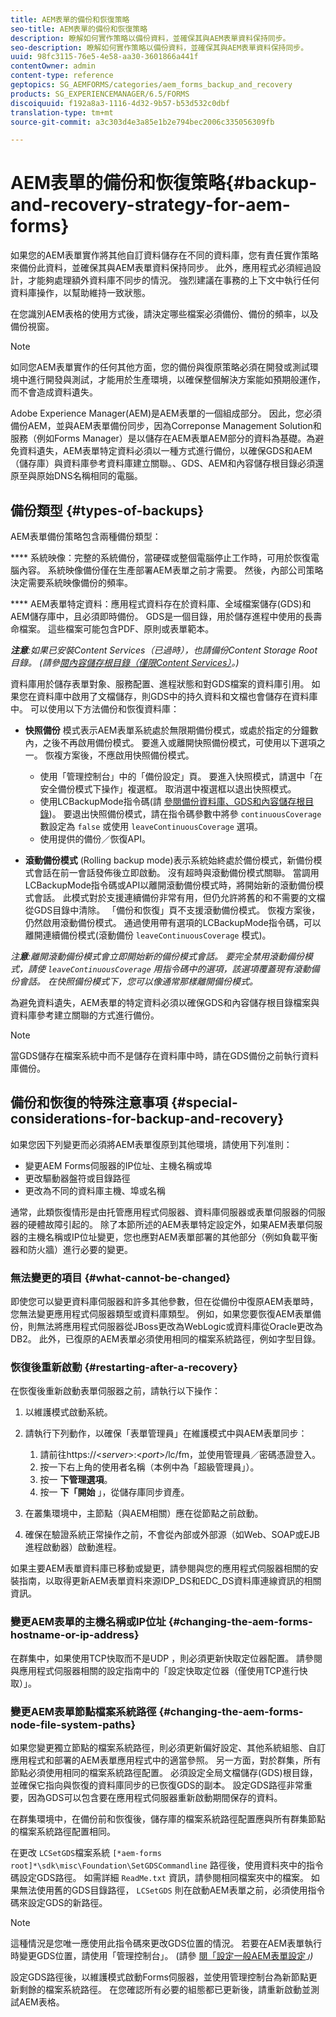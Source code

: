 ```yaml
---
title: AEM表單的備份和恢復策略
seo-title: AEM表單的備份和恢復策略
description: 瞭解如何實作策略以備份資料，並確保其與AEM表單資料保持同步。
seo-description: 瞭解如何實作策略以備份資料，並確保其與AEM表單資料保持同步。
uuid: 98fc3115-76e5-4e58-aa30-3601866a441f
contentOwner: admin
content-type: reference
geptopics: SG_AEMFORMS/categories/aem_forms_backup_and_recovery
products: SG_EXPERIENCEMANAGER/6.5/FORMS
discoiquuid: f192a8a3-1116-4d32-9b57-b53d532c0dbf
translation-type: tm+mt
source-git-commit: a3c303d4e3a85e1b2e794bec2006c335056309fb

---
```



# AEM表單的備份和恢復策略{#backup-and-recovery-strategy-for-aem-forms}

如果您的AEM表單實作將其他自訂資料儲存在不同的資料庫，您有責任實作策略來備份此資料，並確保其與AEM表單資料保持同步。 此外，應用程式必須經過設計，才能夠處理額外資料庫不同步的情況。 強烈建議在事務的上下文中執行任何資料庫操作，以幫助維持一致狀態。

在您識別AEM表格的使用方式後，請決定哪些檔案必須備份、備份的頻率，以及備份視窗。

>[!NOTE]
>
>如同您AEM表單實作的任何其他方面，您的備份與復原策略必須在開發或測試環境中進行開發與測試，才能用於生產環境，以確保整個解決方案能如預期般運作，而不會造成資料遺失。

Adobe Experience Manager(AEM)是AEM表單的一個組成部分。 因此，您必須備份AEM，並與AEM表單備份同步，因為Correponse Management Solution和服務（例如Forms Manager）是以儲存在AEM表單AEM部分的資料為基礎。為避免資料遺失，AEM表單特定資料必須以一種方式進行備份，以確保GDS和AEM（儲存庫）與資料庫參考資料庫建立關聯。、GDS、AEM和內容儲存根目錄必須還原至與原始DNS名稱相同的電腦。

## 備份類型 {#types-of-backups}

AEM表單備份策略包含兩種備份類型：

**** 系統映像：完整的系統備份，當硬碟或整個電腦停止工作時，可用於恢復電腦內容。 系統映像備份僅在生產部署AEM表單之前才需要。 然後，內部公司策略決定需要系統映像備份的頻率。

**** AEM表單特定資料：應用程式資料存在於資料庫、全域檔案儲存(GDS)和AEM儲存庫中，且必須即時備份。 GDS是一個目錄，用於儲存進程中使用的長壽命檔案。 這些檔案可能包含PDF、原則或表單範本。

***注意&#x200B;**:如果已安裝Content Services（已過時），也請備份Content Storage Root目錄。 (請參[閱內容儲存根目錄（僅限Content Services）](/help/forms/using/admin-help/files-back-recover.md#content-storage-root-directory-content-services-only)。)*

資料庫用於儲存表單對象、服務配置、進程狀態和對GDS檔案的資料庫引用。 如果您在資料庫中啟用了文檔儲存，則GDS中的持久資料和文檔也會儲存在資料庫中。 可以使用以下方法備份和恢復資料庫：

* **快照備份** 模式表示AEM表單系統處於無限期備份模式，或處於指定的分鐘數內，之後不再啟用備份模式。 要進入或離開快照備份模式，可使用以下選項之一。 恢複方案後，不應啟用快照備份模式。

   * 使用「管理控制台」中的「備份設定」頁。 要進入快照模式，請選中「在安全備份模式下操作」複選框。 取消選中複選框以退出快照模式。
   * 使用LCBackupMode指令碼(請 [參閱備份資料庫、GDS和內容儲存根目錄](/help/forms/using/admin-help/backing-aem-forms-data.md#back-up-the-database-gds-aem-repository-and-content-storage-root-directories))。 要退出快照備份模式，請在指令碼參數中將參 `continuousCoverage` 數設定為 `false` 或使用 `leaveContinuousCoverage` 選項。
   * 使用提供的備份／恢復API。 <!-- Fix broken link(see AEM forms API Reference section on AEM Forms Help and Tutorials page).-->

* **滾動備份模式** (Rolling backup mode)表示系統始終處於備份模式，新備份模式會話在前一會話發佈後立即啟動。 沒有超時與滾動備份模式關聯。 當調用LCBackupMode指令碼或API以離開滾動備份模式時，將開始新的滾動備份模式會話。 此模式對於支援連續備份非常有用，但仍允許將舊的和不需要的文檔從GDS目錄中清除。 「備份和恢復」頁不支援滾動備份模式。 恢複方案後，仍然啟用滾動備份模式。 通過使用帶有選項的LCBackupMode指令碼，可以離開連續備份模式(滾動備份 `leaveContinuousCoverage` 模式)。

*注&#x200B;**意**:離開滾動備份模式會立即開始新的備份模式會話。 要完全禁用滾動備份模式，請使 `leaveContinuousCoverage` 用指令碼中的選項，該選項覆蓋現有滾動備份會話。 在快照備份模式下，您可以像通常那樣離開備份模式。*

為避免資料遺失，AEM表單的特定資料必須以確保GDS和內容儲存根目錄檔案與資料庫參考建立關聯的方式進行備份。

>[!NOTE]
>
>當GDS儲存在檔案系統中而不是儲存在資料庫中時，請在GDS備份之前執行資料庫備份。

## 備份和恢復的特殊注意事項 {#special-considerations-for-backup-and-recovery}

如果您因下列變更而必須將AEM表單復原到其他環境，請使用下列准則：

* 變更AEM Forms伺服器的IP位址、主機名稱或埠
* 更改驅動器盤符或目錄路徑
* 更改為不同的資料庫主機、埠或名稱

通常，此類恢復情形是由托管應用程式伺服器、資料庫伺服器或表單伺服器的伺服器的硬體故障引起的。 除了本節所述的AEM表單特定設定外，如果AEM表單伺服器的主機名稱或IP位址變更，您也應對AEM表單部署的其他部分（例如負載平衡器和防火牆）進行必要的變更。

### 無法變更的項目 {#what-cannot-be-changed}

即使您可以變更資料庫伺服器和許多其他參數，但在從備份中復原AEM表單時，您無法變更應用程式伺服器類型或資料庫類型。 例如，如果您要恢復AEM表單備份，則無法將應用程式伺服器從JBoss更改為WebLogic或資料庫從Oracle更改為DB2。 此外，已復原的AEM表單必須使用相同的檔案系統路徑，例如字型目錄。

### 恢復後重新啟動 {#restarting-after-a-recovery}

在恢復後重新啟動表單伺服器之前，請執行以下操作：

1. 以維護模式啟動系統。
1. 請執行下列動作，以確保「表單管理員」在維護模式中與AEM表單同步：

   1. 請前往https://&lt;*server*>:&lt;*port*>/lc/fm，並使用管理員／密碼憑證登入。
   1. 按一下右上角的使用者名稱（本例中為「超級管理員」）。
   1. 按一 **下管理選項**。
   1. 按一 **下「開始** 」，從儲存庫同步資產。

1. 在叢集環境中，主節點（與AEM相關）應在從節點之前啟動。
1. 確保在驗證系統正常操作之前，不會從內部或外部源（如Web、SOAP或EJB進程啟動器）啟動進程。

如果主要AEM表單資料庫已移動或變更，請參閱與您的應用程式伺服器相關的安裝指南，以取得更新AEM表單資料來源IDP_DS和EDC_DS資料庫連線資訊的相關資訊。

### 變更AEM表單的主機名稱或IP位址 {#changing-the-aem-forms-hostname-or-ip-address}

在群集中，如果使用TCP快取而不是UDP ，則必須更新快取定位器配置。 請參閱與應用程式伺服器相關的設定指南中的「設定快取定位器（僅使用TCP進行快取）」。

### 變更AEM表單節點檔案系統路徑 {#changing-the-aem-forms-node-file-system-paths}

如果您變更獨立節點的檔案系統路徑，則必須更新偏好設定、其他系統組態、自訂應用程式和部署的AEM表單應用程式中的適當參照。 另一方面，對於群集，所有節點必須使用相同的檔案系統路徑配置。 必須設定全局文檔儲存(GDS)根目錄，並確保它指向與恢復的資料庫同步的已恢復GDS的副本。 設定GDS路徑非常重要，因為GDS可以包含要在應用程式伺服器重新啟動期間保存的資料。

在群集環境中，在備份前和恢復後，儲存庫的檔案系統路徑配置應與所有群集節點的檔案系統路徑配置相同。

在更改 `LCSetGDS`檔案系統 `[*aem-forms root]*\sdk\misc\Foundation\SetGDSCommandline` 路徑後，使用資料夾中的指令碼設定GDS路徑。 如需詳細 `ReadMe.txt` 資訊，請參閱相同檔案夾中的檔案。 如果無法使用舊的GDS目錄路徑， `LCSetGDS` 則在啟動AEM表單之前，必須使用指令碼來設定GDS的新路徑。

>[!NOTE]
>
>這種情況是您唯一應使用此指令碼來更改GDS位置的情況。 若要在AEM表單執行時變更GDS位置，請使用「管理控制台」。 (請參 [閱「設定一般AEM表單設定](/help/forms/using/admin-help/configure-general-aem-forms-settings.md#configure-general-aem-forms-settings)*」)*

設定GDS路徑後，以維護模式啟動Forms伺服器，並使用管理控制台為新節點更新剩餘的檔案系統路徑。 在您確認所有必要的組態都已更新後，請重新啟動並測試AEM表格。
